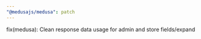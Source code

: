 ```yaml
---
"@medusajs/medusa": patch
---
```


fix(medusa): Clean response data usage for admin and store fields/expand
